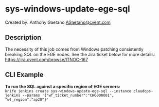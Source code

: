 # sys-windows-update-ege-sql  
  
Created by: Anthony Gaetano AGaetano@cvent.com  
  
## Description  
The necessity of this job comes from Windows patching consistently breaking SQL on the EGE nodes. See the Jira ticket below for more details:
https://jira.cvent.com/browse/ITNOC-167  
  
## CLI Example  
**To run the SQL against a specific region of EGE servers:**  
`knife jenkins create sys-windows-update-ege-sql --instance cloudops-jenkins --params '{"wf_ticket_number":"CHG000001", "wf_region":"ap20"}'`  
